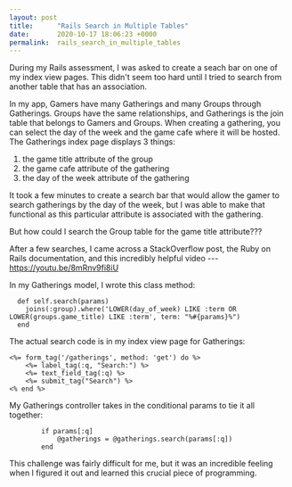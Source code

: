```yaml
---
layout: post
title:      "Rails Search in Multiple Tables"
date:       2020-10-17 18:06:23 +0000
permalink:  rails_search_in_multiple_tables
---
```



During my Rails assessment, I was asked to create a seach bar on one of my index view pages. This didn't seem too hard until I tried to search from another table that has an association.

In my app, Gamers have many Gatherings and many Groups through Gatherings. Groups have the same relationships, and Gatherings is the join table that belongs to Gamers and Groups. When creating a gathering, you can select the day of the week and the game cafe where it will be hosted. The Gatherings index page displays 3 things:
1. the game title attribute of the group
2. the game cafe attribute of the gathering
3. the day of the week attribute of the gathering

It took a few minutes to create a search bar that would allow the gamer to search gatherings by the day of the week, but I was able to make that functional as this particular attribute is associated with the gathering.

But how could I search the Group table for the game title attribute???

After a few searches, I came across a StackOverflow post, the Ruby on Rails documentation, and this incredibly helpful video --- https://youtu.be/8mRnv9fi8iU

In my Gatherings model, I wrote this class method:

```
  def self.search(params)
    joins(:group).where('LOWER(day_of_week) LIKE :term OR LOWER(groups.game_title) LIKE :term', term: "%#{params}%")
  end
```

The actual search code is in my index view page for Gatherings:

```
<%= form_tag('/gatherings', method: 'get') do %>
    <%= label_tag(:q, "Search:") %>
    <%= text_field_tag(:q) %>
    <%= submit_tag("Search") %>
<% end %>
```

My Gatherings controller takes in the conditional params to tie it all together:

```
        if params[:q]
            @gatherings = @gatherings.search(params[:q])
        end
```

This challenge was fairly difficult for me, but it was an incredible feeling when I figured it out and learned this crucial piece of programming.
